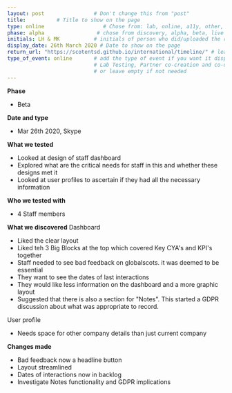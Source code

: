 ```yaml
---
layout: post                # Don't change this from "post"
title:          # Title to show on the page
type: online                   # Chose from: lab, online, a11y, other, partner
phase: alpha                 # chose from discovery, alpha, beta, live
initials: LH & MK           # initials of person who did/uploaded the research
display_date: 26th March 2020 # Date to show on the page
return_url: "https://scotentsd.github.io/international/timeline/" # leave like this - don't change it   
type_of_event: online       # add the type of event if you want it displayed added to the heading when the post is clicked on
                            # Lab Testing, Partner co-creation and co-design, Accessibility, Online research and testing, Events, F2F and testing
                            # or leave empty if not needed
---
```


**Phase**
- Beta

**Date and type**
- Mar 26th 2020,  Skype

**What we tested**
- Looked at design of staff dashboard
- Explored what are the critical needs for staff in this and whether these designs met it
- Looked at user profiles to ascertain if they had all the necessary information

**Who we tested with**
- 4 Staff members

**What we discovered**
Dashboard
- Liked the clear layout
- Liked teh 3 Big Blocks at the top which covered Key CYA's  and KPI's together
- Staff needed to see bad feedback on globalscots.  it was deemed to be essential
- They want to see the dates of last interactions
- They would like less information on the dashboard and a more graphic layout
- Suggested that there is also a section for "Notes". This started a GDPR discussion about what was appropriate to record.

User profile
- Needs space for other company details than just current company

**Changes made**
- Bad feedback now a headline button
- Layout streamlined
- Dates of interactions now in backlog
- Investigate Notes functionality and GDPR implications
